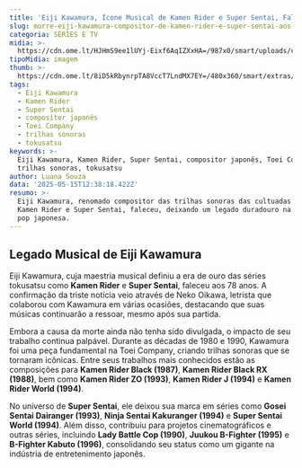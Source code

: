```yaml
---
title: 'Eiji Kawamura, Ícone Musical de Kamen Rider e Super Sentai, Falece aos 78 Anos'
slug: morre-eiji-kawamura-compositor-de-kamen-rider-e-super-sentai-aos-78
categoria: SÉRIES E TV
midia: >-
  https://cdn.ome.lt/HJHmS9ee1lUYj-Eixf6AqIZXxHA=/987x0/smart/uploads/conteudo/fotos/kamen.jpg
tipoMidia: imagem
thumb: >-
  https://cdn.ome.lt/8iD5kRbynrpTA8VccT7LndMX7EY=/480x360/smart/extras/conteudos/kamen.jpg
tags:
  - Eiji Kawamura
  - Kamen Rider
  - Super Sentai
  - compositor japonês
  - Toei Company
  - trilhas sonoras
  - tokusatsu
keywords: >-
  Eiji Kawamura, Kamen Rider, Super Sentai, compositor japonês, Toei Company,
  trilhas sonoras, tokusatsu
author: Luana Souza
data: '2025-05-15T12:38:18.422Z'
resumo: >-
  Eiji Kawamura, renomado compositor das trilhas sonoras das cultuadas séries
  Kamen Rider e Super Sentai, faleceu, deixando um legado duradouro na cultura
  pop japonesa.
---
```


## Legado Musical de Eiji Kawamura

Eiji Kawamura, cuja maestria musical definiu a era de ouro das séries tokusatsu como **Kamen Rider** e **Super Sentai**, faleceu aos 78 anos. A confirmação da triste notícia veio através de Neko Oikawa, letrista que colaborou com Kawamura em várias ocasiões, destacando que suas músicas continuarão a ressoar, mesmo após sua partida.

Embora a causa da morte ainda não tenha sido divulgada, o impacto de seu trabalho continua palpável. Durante as décadas de 1980 e 1990, Kawamura foi uma peça fundamental na Toei Company, criando trilhas sonoras que se tornaram icônicas. Entre seus trabalhos mais conhecidos estão as composições para **Kamen Rider Black (1987)**, **Kamen Rider Black RX (1988)**, bem como **Kamen Rider ZO (1993)**, **Kamen Rider J (1994)** e **Kamen Rider World (1994)**.

No universo de **Super Sentai**, ele deixou sua marca em séries como **Gosei Sentai Dairanger (1993)**, **Ninja Sentai Kakuranger (1994)** e **Super Sentai World (1994)**. Além disso, contribuiu para projetos cinematográficos e outras séries, incluindo **Lady Battle Cop (1990)**, **Juukou B-Fighter (1995)** e **B-Fighter Kabuto (1996)**, consolidando seu status como um gigante na indústria de entretenimento japonês.
